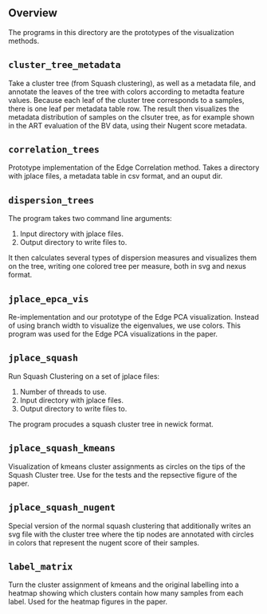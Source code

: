 Overview
-------------------------

The programs in this directory are the prototypes of the visualization methods.

`cluster_tree_metadata`
-------------------------

Take a cluster tree (from Squash clustering), as well as a metadata file, and annotate the
leaves of the tree with colors according to metadta feature values.
Because each leaf of the cluster tree corresponds to a samples,
there is one leaf per metadata table row. The result then visualizes the metadata distribution
of samples on the clsuter tree, as for example shown in the ART evaluation of the BV data,
using their Nugent score metadata.

`correlation_trees`
-------------------------

Prototype implementation of the Edge Correlation method.
Takes a directory with jplace files, a metadata table in csv format, and an ouput dir.

`dispersion_trees`
-------------------------

The program takes two command line arguments:

 1. Input directory with jplace files.
 2. Output directory to write files to.

It then calculates several types of dispersion measures and visualizes
them on the tree, writing one colored tree per measure, both in svg and nexus format.

`jplace_epca_vis`
-------------------------

Re-implementation and our prototype of the Edge PCA visualization.
Instead of using branch width to visualize the eigenvalues, we use colors.
This program was used for the Edge PCA visualizations in the paper.

`jplace_squash`
-------------------------

Run Squash Clustering on a set of jplace files:

 1. Number of threads to use.
 2. Input directory with jplace files.
 3. Output directory to write files to.

The program procudes a squash cluster tree in newick format.

`jplace_squash_kmeans`
-------------------------

Visualization of kmeans cluster assignments as circles 
on the tips of the Squash Cluster tree.
Use for the tests and the repsective figure of the paper.

`jplace_squash_nugent`
-------------------------

Special version of the normal squash clustering that additionally writes
an svg file with the cluster tree where the tip nodes are annotated
with circles in colors that represent the nugent score of their samples.

`label_matrix`
-------------------------

Turn the cluster assignment of kmeans and the original labelling
into a heatmap showing which clusters contain how many samples from each label.
Used for the heatmap figures in the paper.
